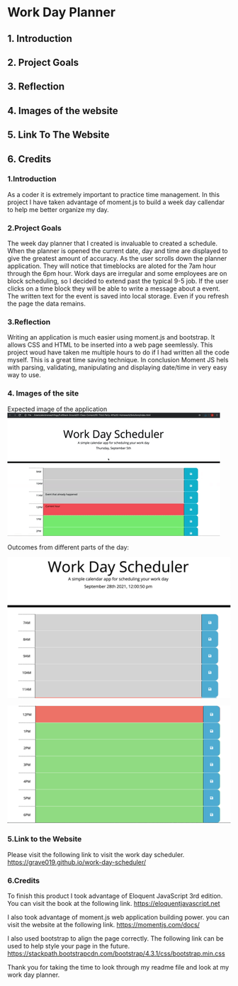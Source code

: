 # Work Day Planner

## 1. Introduction

## 2. Project Goals

## 3. Reflection

## 4. Images of the website

## 5. Link To The Website

## 6. Credits

### 1.Introduction

As a coder it is extremely important to practice time management. In this project I have taken advantage of moment.js to build a week day callendar to help me better organize my day.

### 2.Project Goals

The week day planner that I created is invaluable to created a schedule. When the planner is opened the current date, day and time are displayed to give the greatest amount of accuracy. As the user scrolls down the planner application. They will notice that timeblocks are aloted for the 7am hour through the 6pm hour. Work days are irregular and some employees are on block scheduling, so I decided to extend past the typical 9-5 job. If the user clicks on a time block they will be able to write a message about a event. The written text for the event is saved into local storage. Even if you refresh the page the data remains.

### 3.Reflection

Writing an application is much easier using moment.js and bootstrap. It allows CSS and HTML to be inserted into a web page seemlessly. This project woud have taken me multiple hours to do if I had written all the code myself. This is a great time saving technique. In conclusion Moment JS hels with parsing, validating, manipulating and displaying date/time in very easy way to use.

### 4. Images of the site

Expected image of the application
![example](assets/images/05-third-party-apis-homework-demo.gif)

Outcomes from different parts of the day:

![planner1](assets/images/planner1.png)

![planner2](assets/images/planner2.png)

### 5.Link to the Website

Please visit the following link to visit the work day scheduler.
https://grave019.github.io/work-day-scheduler/

### 6.Credits

To finish this product I took advantage of Eloquent JavaScript 3rd edition. You can visit the book at the following link.
https://eloquentjavascript.net

I also took advantage of moment.js web application building power. you can visit the website at the following link.
https://momentjs.com/docs/

I also used bootstrap to align the page correctly. The following link can be used to help style your page in the future. https://stackpath.bootstrapcdn.com/bootstrap/4.3.1/css/bootstrap.min.css

Thank you for taking the time to look through my readme file and look at my work day planner.
